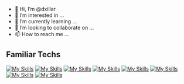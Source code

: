 - 👋 Hi, I’m @dxillar
- 👀 I’m interested in ...
- 🌱 I’m currently learning ...
- 💞️ I’m looking to collaborate on ...
- 📫 How to reach me ...

## Familiar Techs
[![My Skills](https://skillicons.dev/icons?i=python,js,ts,c)](https://skillicons.dev)
[![My Skills](https://skillicons.dev/icons?i=django,flask,nodejs,fastapi)](https://skillicons.dev)
[![My Skills](https://skillicons.dev/icons?i=postgres,mongodb,redis,dynamodb,sqlite)](https://skillicons.dev)
[![My Skills](https://skillicons.dev/icons?i=docker,nginx)](https://skillicons.dev)
[![My Skills](https://skillicons.dev/icons?i=react)](https://skillicons.dev)
[![My Skills](https://skillicons.dev/icons?i=git,vim)](https://skillicons.dev)
[![My Skills](https://skillicons.dev/icons?i=html,css)](https://skillicons.dev)
[![My Skills](https://skillicons.dev/icons?i=linux)](https://skillicons.dev)
